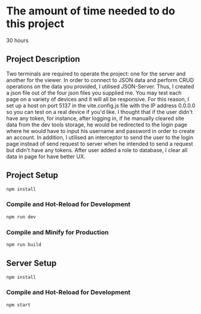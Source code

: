 # The amount of time needed to do this project
30 hours

## Project Description

Two terminals are required to operate the project: one for the server and another for the viewer.
In order to connect to JSON data and perform CRUD operations on the data you provided, I utilised JSON-Server. Thus, I created a json file out of the four json files you supplied me.
You may test each page on a variety of devices and it will all be responsive. For this reason, I set up a host on port 5137 in the vite.config.js file with the IP address 0.0.0.0 so you can test on a real device if you'd like.
I thought that if the user didn't have any token, for instance, after logging in, if he manually cleared site data from the dev tools storage, he would be redirected to the login page where he would have to input his username and password in order to create an account. In addition, I utilised an interceptor to send the user to the login page instead of send request to server when he intended to send a request but didn't have any tokens.
After user added a role to database, I clear all data in page for have better UX.

## Project Setup

```sh
npm install
```

### Compile and Hot-Reload for Development

```sh
npm run dev
```

### Compile and Minify for Production

```sh
npm run build
```

## Server Setup

```sh
npm install
```

### Compile and Hot-Reload for Development

```sh
npm start
```